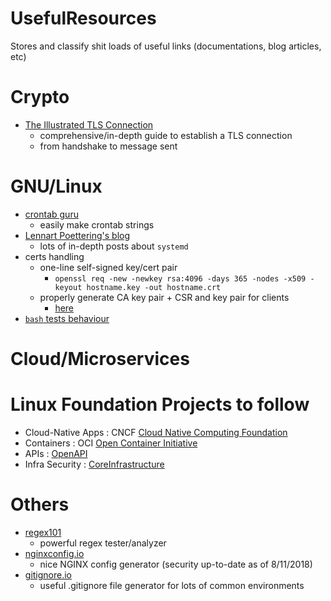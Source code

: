 # UsefulResources
Stores and classify shit loads of useful links (documentations, blog articles, etc)

# Crypto
* [The Illustrated TLS Connection](https://tls.ulfheim.net/)
  * comprehensive/in-depth guide to establish a TLS connection
  * from handshake to message sent

# GNU/Linux
* [crontab guru](https://crontab.guru/)
  * easily make crontab strings
* [Lennart Poettering's blog](http://0pointer.net)
  * lots of in-depth posts about `systemd`
* certs handling
  * one-line self-signed key/cert pair
    * `openssl req -new -newkey rsa:4096 -days 365 -nodes -x509 -keyout hostname.key -out hostname.crt`
  * properly generate CA key pair + CSR and key pair for clients 
    * [here](https://gist.github.com/fntlnz/cf14feb5a46b2eda428e000157447309)
* [`bash` tests behaviour ](https://ss64.com/bash/test.html)
 
# Cloud/Microservices


# Linux Foundation Projects to follow

* Cloud-Native Apps : CNCF [Cloud Native Computing Foundation](https://www.opencontainers.org/)
* Containers : OCI [Open Container Initiative](https://www.cncf.io/)
* APIs : [OpenAPI](https://www.openapis.org/)
* Infra Security : [CoreInfrastructure](https://www.coreinfrastructure.org/)

# Others
* [regex101](https://regex101.com/https://regex101.com/)
  * powerful regex tester/analyzer
* [nginxconfig.io](https://nginxconfig.io/)
  * nice NGINX config generator (security up-to-date as of 8/11/2018)
* [gitignore.io](https://www.gitignore.io/)
  * useful .gitignore file generator for lots of common environments
